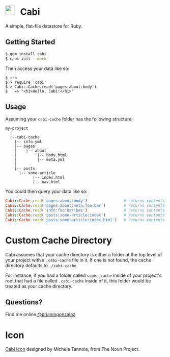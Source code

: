 # <img src="https://rawgithub.com/briangonzalez/calle-app/master/assets/images/icon-truck-grey.svg" width=30 style="margin-right: 10px"> Cabi

A simple, flat-file datastore for Ruby.

## Getting Started

``` bash
$ gem install cabi
$ cabi init --mock
```

Then access your data like so:

```
$ irb
$ > require 'cabi'
$ > Cabi::Cache.read('pages:about:body')
$   => "<h1>Hello, Cabi!</h1>"
```

## Usage

Assuming your `cabi-cache` folder has the following structure:

    my-project
      |
      |--cabi-cache
        |-- info.yml
        |-- pages
        |    |-- about 
        |         |-- body.html
        |         |-- meta.yml
        |         
        |-- posts
          |-- some-article
                |-- index.html
                |-- nav.html
            

You could then query your data like so:

```ruby
Cabi::Cache.read('pages:about:body')                # returns contents of page/about/body.html
Cabi::Cache.read('pages:about:meta:foo:bar')        # returns contents of ['foo']['bar'] in page/about/meta.yml hash
Cabi::Cache.read('info:foo:bar:baz')                # returns contents of ['foo']['bar']['baz'] in info.yml hash
Cabi::Cache.read('posts:some-article:index')        # returns contents of posts/some-article/index.html
Cabi::Cache.read('posts:some-article:index.html')   # returns contents of posts/some-article/index.html
```

# Custom Cache Directory

Cabi assumes that your cache directory is either a folder at the top level of your project with a `.cabi-cache` file in it. If one is not found, the cache directory defaults to `./cabi-cache`.

For instance, if you had a folder called `super-cache` inside of your project's root that had a file called `.cabi-cache` inside of it, this folder would be treated as your cache directory.

## Questions?

Find me online [@brianmgonzalez](http://twitter.com/brianmgonzalez)

# Icon

[Cabi Icon](http://thenounproject.com/noun/file-cabinet/#icon-No22117) designed by Michela Tannoia, from The Noun Project.